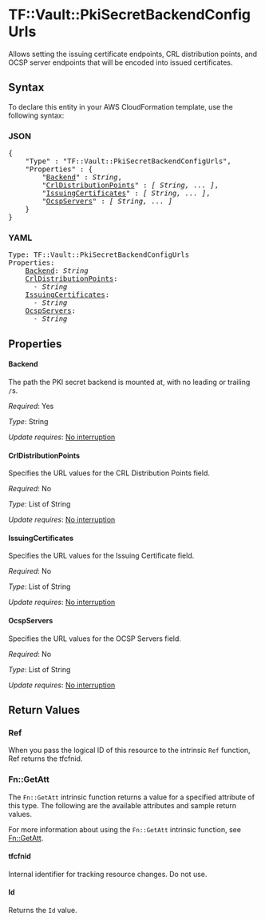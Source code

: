 # TF::Vault::PkiSecretBackendConfigUrls

Allows setting the issuing certificate endpoints, CRL distribution points, and OCSP server endpoints that will be encoded into issued certificates.

## Syntax

To declare this entity in your AWS CloudFormation template, use the following syntax:

### JSON

<pre>
{
    "Type" : "TF::Vault::PkiSecretBackendConfigUrls",
    "Properties" : {
        "<a href="#backend" title="Backend">Backend</a>" : <i>String</i>,
        "<a href="#crldistributionpoints" title="CrlDistributionPoints">CrlDistributionPoints</a>" : <i>[ String, ... ]</i>,
        "<a href="#issuingcertificates" title="IssuingCertificates">IssuingCertificates</a>" : <i>[ String, ... ]</i>,
        "<a href="#ocspservers" title="OcspServers">OcspServers</a>" : <i>[ String, ... ]</i>
    }
}
</pre>

### YAML

<pre>
Type: TF::Vault::PkiSecretBackendConfigUrls
Properties:
    <a href="#backend" title="Backend">Backend</a>: <i>String</i>
    <a href="#crldistributionpoints" title="CrlDistributionPoints">CrlDistributionPoints</a>: <i>
      - String</i>
    <a href="#issuingcertificates" title="IssuingCertificates">IssuingCertificates</a>: <i>
      - String</i>
    <a href="#ocspservers" title="OcspServers">OcspServers</a>: <i>
      - String</i>
</pre>

## Properties

#### Backend

The path the PKI secret backend is mounted at, with no leading or trailing `/`s.

_Required_: Yes

_Type_: String

_Update requires_: [No interruption](https://docs.aws.amazon.com/AWSCloudFormation/latest/UserGuide/using-cfn-updating-stacks-update-behaviors.html#update-no-interrupt)

#### CrlDistributionPoints

Specifies the URL values for the CRL Distribution Points field.

_Required_: No

_Type_: List of String

_Update requires_: [No interruption](https://docs.aws.amazon.com/AWSCloudFormation/latest/UserGuide/using-cfn-updating-stacks-update-behaviors.html#update-no-interrupt)

#### IssuingCertificates

Specifies the URL values for the Issuing Certificate field.

_Required_: No

_Type_: List of String

_Update requires_: [No interruption](https://docs.aws.amazon.com/AWSCloudFormation/latest/UserGuide/using-cfn-updating-stacks-update-behaviors.html#update-no-interrupt)

#### OcspServers

Specifies the URL values for the OCSP Servers field.

_Required_: No

_Type_: List of String

_Update requires_: [No interruption](https://docs.aws.amazon.com/AWSCloudFormation/latest/UserGuide/using-cfn-updating-stacks-update-behaviors.html#update-no-interrupt)

## Return Values

### Ref

When you pass the logical ID of this resource to the intrinsic `Ref` function, Ref returns the tfcfnid.

### Fn::GetAtt

The `Fn::GetAtt` intrinsic function returns a value for a specified attribute of this type. The following are the available attributes and sample return values.

For more information about using the `Fn::GetAtt` intrinsic function, see [Fn::GetAtt](https://docs.aws.amazon.com/AWSCloudFormation/latest/UserGuide/intrinsic-function-reference-getatt.html).

#### tfcfnid

Internal identifier for tracking resource changes. Do not use.

#### Id

Returns the <code>Id</code> value.

